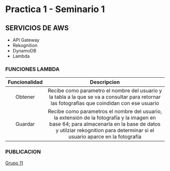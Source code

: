 # Practica 1 - Seminario 1

## SERVICIOS DE AWS
* API Gateway
* Rekognition
* DynamoDB
* Lambda

### FUNCIONES LAMBDA

|Funcionalidad|Descripcion|
|:-----------:|:---------:|
| Obtener | Recibe como parametro el nombre del usuario y la tabla a la que se va a consultar para retornar las fotografías que coindidan con ese usuario |
| Guardar | Recibe como parametros el nombre del usuario, la extensión de la fotografía y la imagen en base 64; para almacenarla en la base de datos y utilziar rekognition para determinar si el usuario aparce en la fotografía |

### PUBLICACION
[Grupo 11](http://bucketsitioweb11.s3-website.us-east-2.amazonaws.com)
